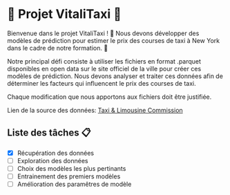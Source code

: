 # :oncoming_taxi: Projet VitaliTaxi :oncoming_taxi:
Bienvenue dans le projet VitaliTaxi ! 👋 
Nous devons développer des modèles de prédiction pour estimer le prix des courses de taxi à New York dans le cadre de notre formation. 🗽

Notre principal défi consiste à utiliser les fichiers en format .parquet disponibles en open data sur le site officiel de la ville pour créer ces modèles de prédiction. Nous devons analyser et traiter ces données afin de déterminer les facteurs qui influencent le prix des courses de taxi.

Chaque modification que nous apportons aux fichiers doit être justifiée.

Lien de la source des données: [Taxi & Limousine Commission](https://www.nyc.gov/site/tlc/about/tlc-trip-record-data.page)

## Liste des tâches :clipboard:

- [X] Récupération des données
- [ ] Exploration des données
- [ ] Choix des modèles les plus pertinants
- [ ] Entrainement des premiers modèles
- [ ] Amélioration des paramêtres de modèle

